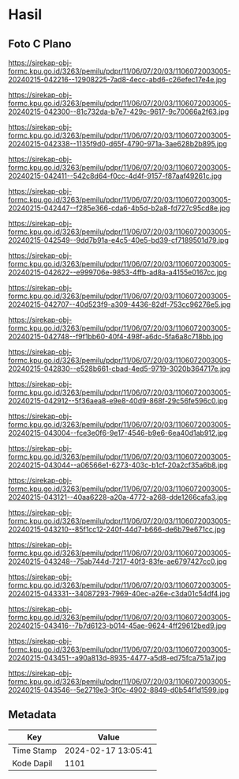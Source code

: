 # Hasil

## Foto C Plano

https://sirekap-obj-formc.kpu.go.id/3263/pemilu/pdpr/11/06/07/20/03/1106072003005-20240215-042216--12908225-7ad8-4ecc-abd6-c26efec17e4e.jpg

https://sirekap-obj-formc.kpu.go.id/3263/pemilu/pdpr/11/06/07/20/03/1106072003005-20240215-042300--81c732da-b7e7-429c-9617-9c70066a2f63.jpg

https://sirekap-obj-formc.kpu.go.id/3263/pemilu/pdpr/11/06/07/20/03/1106072003005-20240215-042338--1135f9d0-d65f-4790-971a-3ae628b2b895.jpg

https://sirekap-obj-formc.kpu.go.id/3263/pemilu/pdpr/11/06/07/20/03/1106072003005-20240215-042411--542c8d64-f0cc-4d4f-9157-f87aaf49261c.jpg

https://sirekap-obj-formc.kpu.go.id/3263/pemilu/pdpr/11/06/07/20/03/1106072003005-20240215-042447--f285e366-cda6-4b5d-b2a8-fd727c95cd8e.jpg

https://sirekap-obj-formc.kpu.go.id/3263/pemilu/pdpr/11/06/07/20/03/1106072003005-20240215-042549--9dd7b91a-e4c5-40e5-bd39-cf7189501d79.jpg

https://sirekap-obj-formc.kpu.go.id/3263/pemilu/pdpr/11/06/07/20/03/1106072003005-20240215-042622--e999706e-9853-4ffb-ad8a-a4155e0167cc.jpg

https://sirekap-obj-formc.kpu.go.id/3263/pemilu/pdpr/11/06/07/20/03/1106072003005-20240215-042707--40d523f9-a309-4436-82df-753cc96276e5.jpg

https://sirekap-obj-formc.kpu.go.id/3263/pemilu/pdpr/11/06/07/20/03/1106072003005-20240215-042748--f9f1bb60-40f4-498f-a6dc-5fa6a8c718bb.jpg

https://sirekap-obj-formc.kpu.go.id/3263/pemilu/pdpr/11/06/07/20/03/1106072003005-20240215-042830--e528b661-cbad-4ed5-9719-3020b364717e.jpg

https://sirekap-obj-formc.kpu.go.id/3263/pemilu/pdpr/11/06/07/20/03/1106072003005-20240215-042912--5f36aea8-e9e8-40d9-868f-29c56fe596c0.jpg

https://sirekap-obj-formc.kpu.go.id/3263/pemilu/pdpr/11/06/07/20/03/1106072003005-20240215-043004--fce3e0f6-9e17-4546-b9e6-6ea40d1ab912.jpg

https://sirekap-obj-formc.kpu.go.id/3263/pemilu/pdpr/11/06/07/20/03/1106072003005-20240215-043044--a06566e1-6273-403c-b1cf-20a2cf35a6b8.jpg

https://sirekap-obj-formc.kpu.go.id/3263/pemilu/pdpr/11/06/07/20/03/1106072003005-20240215-043121--40aa6228-a20a-4772-a268-dde1266cafa3.jpg

https://sirekap-obj-formc.kpu.go.id/3263/pemilu/pdpr/11/06/07/20/03/1106072003005-20240215-043210--85f1cc12-240f-44d7-b666-de6b79e671cc.jpg

https://sirekap-obj-formc.kpu.go.id/3263/pemilu/pdpr/11/06/07/20/03/1106072003005-20240215-043248--75ab744d-7217-40f3-83fe-ae6797427cc0.jpg

https://sirekap-obj-formc.kpu.go.id/3263/pemilu/pdpr/11/06/07/20/03/1106072003005-20240215-043331--34087293-7969-40ec-a26e-c3da01c54df4.jpg

https://sirekap-obj-formc.kpu.go.id/3263/pemilu/pdpr/11/06/07/20/03/1106072003005-20240215-043416--7b7d6123-b014-45ae-9624-4ff29612bed9.jpg

https://sirekap-obj-formc.kpu.go.id/3263/pemilu/pdpr/11/06/07/20/03/1106072003005-20240215-043451--a90a813d-8935-4477-a5d8-ed75fca751a7.jpg

https://sirekap-obj-formc.kpu.go.id/3263/pemilu/pdpr/11/06/07/20/03/1106072003005-20240215-043546--5e2719e3-3f0c-4902-8849-d0b54f1d1599.jpg


## Metadata

| Key        | Value               |
| ---------- | ------------------- |
| Time Stamp | 2024-02-17 13:05:41 |
| Kode Dapil | 1101                |



